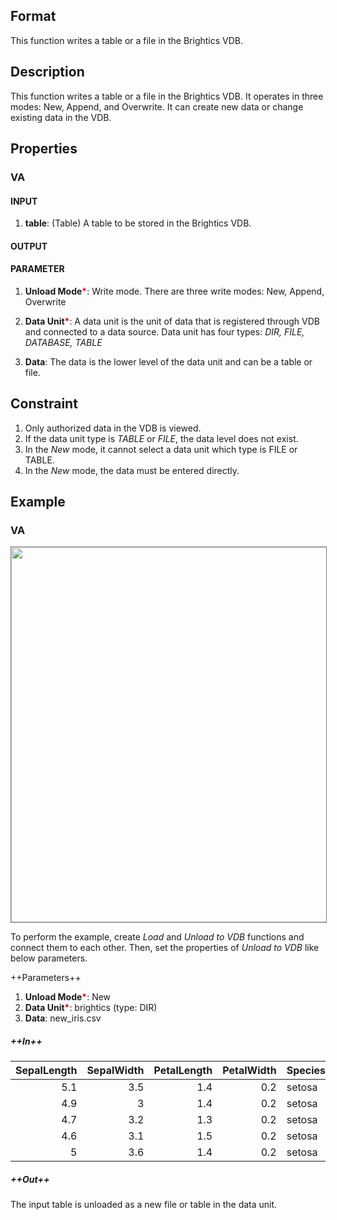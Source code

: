 ## Format
This function writes a table or a file in the Brightics VDB.

## Description
This function writes a table or a file in the Brightics VDB. It operates in three modes: New, Append, and Overwrite. It can create new data or change existing data in the VDB.

## Properties
### VA
#### INPUT
1. **table**: (Table) A table to be stored in the Brightics VDB.
#### OUTPUT
#### PARAMETER
1. **Unload Mode**<b style="color:red">*</b>: Write mode. There are three write modes: New, Append, Overwrite

2. **Data Unit**<b style="color:red">*</b>: A data unit is the unit of data that is registered through VDB and connected to a data source.
Data unit has four types: *DIR, FILE, DATABASE, TABLE* 

3. **Data**: The data is the lower level of the data unit and can be a table or file.

## Constraint
1. Only authorized data in the VDB is viewed. 
2. If the data unit type is *TABLE* or *FILE*, the data level does not exist. 
3. In the *New* mode, it cannot select a data unit which type is FILE or TABLE.
4. In the *New* mode, the data must be entered directly.

## Example
### VA

<img src="/static/help/python/sample_model_img/unload_to_vdb.PNG"  width="600px" style="border: 1px solid gray" >

To perform the example, create *Load* and *Unload to VDB* functions and connect them to each other.
Then, set the properties of *Unload to VDB* like below parameters.

++Parameters++
1. **Unload Mode**<b style="color:red">*</b>: New
2. **Data Unit**<b style="color:red">*</b>: brightics (type: DIR)
3. **Data**: new_iris.csv


##### ++In++
|SepalLength|SepalWidth|PetalLength|PetalWidth|Species|
|--:|--:|--:|--:|:--|
|5.1|3.5|1.4|0.2|setosa|
|4.9|3|1.4|0.2|setosa|
|4.7|3.2|1.3|0.2|setosa|
|4.6|3.1|1.5|0.2|setosa|
|5|3.6|1.4|0.2|setosa|


##### ++Out++
The input table is unloaded as a new file or table in the data unit.
